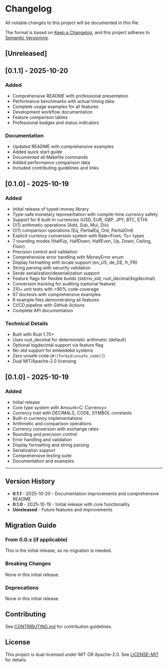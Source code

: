 # Changelog

All notable changes to this project will be documented in this file.

The format is based on [Keep a Changelog](https://keepachangelog.com/en/1.0.0/),
and this project adheres to [Semantic Versioning](https://semver.org/spec/v2.0.0.html).

## [Unreleased]

## [0.1.1] - 2025-10-20

### Added
- Comprehensive README with professional presentation
- Performance benchmarks with actual timing data
- Complete usage examples for all features
- Development workflow documentation
- Feature comparison tables
- Professional badges and status indicators

### Documentation
- Updated README with comprehensive examples
- Added quick start guide
- Documented all Makefile commands
- Added performance comparison data
- Included contributing guidelines and links

## [0.1.0] - 2025-10-19

### Added
- Initial release of typed-money library
- Type-safe monetary representation with compile-time currency safety
- Support for 6 built-in currencies (USD, EUR, GBP, JPY, BTC, ETH)
- O(1) arithmetic operations (Add, Sub, Mul, Div)
- O(1) comparison operations (Eq, PartialEq, Ord, PartialOrd)
- Explicit currency conversion system with Rate<From, To> types
- 7 rounding modes (HalfUp, HalfDown, HalfEven, Up, Down, Ceiling, Floor)
- Precision control and validation
- Comprehensive error handling with MoneyError enum
- Display formatting with locale support (en_US, de_DE, fr_FR)
- String parsing with security validation
- Serde serialization/deserialization support
- Feature flags for flexible builds (std/no_std, rust_decimal/bigdecimal)
- Conversion tracking for auditing (optional feature)
- 210+ unit tests with >90% code coverage
- 67 doctests with comprehensive examples
- 6 example files demonstrating all features
- CI/CD pipeline with GitHub Actions
- Complete API documentation

### Technical Details
- Built with Rust 1.70+
- Uses rust_decimal for deterministic arithmetic (default)
- Optional bigdecimal support via feature flag
- No-std support for embedded systems
- Zero unsafe code (`#![forbid(unsafe_code)]`)
- Dual MIT/Apache-2.0 licensing

## [0.1.0] - 2025-10-19

### Added
- Initial release
- Core type system with Amount<C: Currency>
- Currency trait with DECIMALS, CODE, SYMBOL constants
- Built-in currency implementations
- Arithmetic and comparison operations
- Currency conversion with exchange rates
- Rounding and precision control
- Error handling and validation
- Display formatting and string parsing
- Serialization support
- Comprehensive testing suite
- Documentation and examples

---

## Version History

- **0.1.1** - 2025-10-20 - Documentation improvements and comprehensive README
- **0.1.0** - 2025-10-19 - Initial release with core functionality
- **Unreleased** - Future features and improvements

## Migration Guide

### From 0.0.x (if applicable)
This is the initial release, so no migration is needed.

### Breaking Changes
None in this initial release.

### Deprecations
None in this initial release.

## Contributing

See [CONTRIBUTING.md](CONTRIBUTING.md) for contribution guidelines.

## License

This project is dual-licensed under MIT OR Apache-2.0. See [LICENSE-MIT](LICENSE-MIT) for details.
